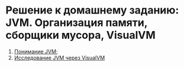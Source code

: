 # Решение к домашнему заданию: JVM. Организация памяти, сборщики мусора, VisualVM

1. [Понимание JVM](./task1.md);	
2. [Исследование JVM через VisualVM](./task2.md)
